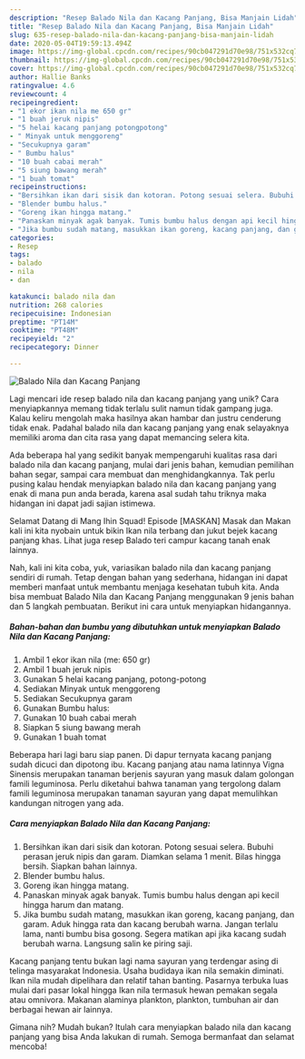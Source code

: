 ```yaml
---
description: "Resep Balado Nila dan Kacang Panjang, Bisa Manjain Lidah"
title: "Resep Balado Nila dan Kacang Panjang, Bisa Manjain Lidah"
slug: 635-resep-balado-nila-dan-kacang-panjang-bisa-manjain-lidah
date: 2020-05-04T19:59:13.494Z
image: https://img-global.cpcdn.com/recipes/90cb047291d70e98/751x532cq70/balado-nila-dan-kacang-panjang-foto-resep-utama.jpg
thumbnail: https://img-global.cpcdn.com/recipes/90cb047291d70e98/751x532cq70/balado-nila-dan-kacang-panjang-foto-resep-utama.jpg
cover: https://img-global.cpcdn.com/recipes/90cb047291d70e98/751x532cq70/balado-nila-dan-kacang-panjang-foto-resep-utama.jpg
author: Hallie Banks
ratingvalue: 4.6
reviewcount: 4
recipeingredient:
- "1 ekor ikan nila me 650 gr"
- "1 buah jeruk nipis"
- "5 helai kacang panjang potongpotong"
- " Minyak untuk menggoreng"
- "Secukupnya garam"
- " Bumbu halus"
- "10 buah cabai merah"
- "5 siung bawang merah"
- "1 buah tomat"
recipeinstructions:
- "Bersihkan ikan dari sisik dan kotoran. Potong sesuai selera. Bubuhi perasan jeruk nipis dan garam. Diamkan selama 1 menit. Bilas hingga bersih. Siapkan bahan lainnya."
- "Blender bumbu halus."
- "Goreng ikan hingga matang."
- "Panaskan minyak agak banyak. Tumis bumbu halus dengan api kecil hingga harum dan matang."
- "Jika bumbu sudah matang, masukkan ikan goreng, kacang panjang, dan garam. Aduk hingga rata dan kacang berubah warna. Jangan terlalu lama, nanti bumbu bisa gosong. Segera matikan api jika kacang sudah berubah warna. Langsung salin ke piring saji."
categories:
- Resep
tags:
- balado
- nila
- dan

katakunci: balado nila dan 
nutrition: 268 calories
recipecuisine: Indonesian
preptime: "PT14M"
cooktime: "PT48M"
recipeyield: "2"
recipecategory: Dinner

---
```



![Balado Nila dan Kacang Panjang](https://img-global.cpcdn.com/recipes/90cb047291d70e98/751x532cq70/balado-nila-dan-kacang-panjang-foto-resep-utama.jpg)

Lagi mencari ide resep balado nila dan kacang panjang yang unik? Cara menyiapkannya memang tidak terlalu sulit namun tidak gampang juga. Kalau keliru mengolah maka hasilnya akan hambar dan justru cenderung tidak enak. Padahal balado nila dan kacang panjang yang enak selayaknya memiliki aroma dan cita rasa yang dapat memancing selera kita.

Ada beberapa hal yang sedikit banyak mempengaruhi kualitas rasa dari balado nila dan kacang panjang, mulai dari jenis bahan, kemudian pemilihan bahan segar, sampai cara membuat dan menghidangkannya. Tak perlu pusing kalau hendak menyiapkan balado nila dan kacang panjang yang enak di mana pun anda berada, karena asal sudah tahu triknya maka hidangan ini dapat jadi sajian istimewa.

Selamat Datang di Mang Ihin Squad! Episode [MASKAN] Masak dan Makan kali ini kita nyobain untuk bikin Ikan nila terbang dan jukut bejek kacang panjang khas. Lihat juga resep Balado teri campur kacang tanah enak lainnya.


Nah, kali ini kita coba, yuk, variasikan balado nila dan kacang panjang sendiri di rumah. Tetap dengan bahan yang sederhana, hidangan ini dapat memberi manfaat untuk membantu menjaga kesehatan tubuh kita. Anda bisa membuat Balado Nila dan Kacang Panjang menggunakan 9 jenis bahan dan 5 langkah pembuatan. Berikut ini cara untuk menyiapkan hidangannya.

<!--inarticleads1-->

##### Bahan-bahan dan bumbu yang dibutuhkan untuk menyiapkan Balado Nila dan Kacang Panjang:

1. Ambil 1 ekor ikan nila (me: 650 gr)
1. Ambil 1 buah jeruk nipis
1. Gunakan 5 helai kacang panjang, potong-potong
1. Sediakan  Minyak untuk menggoreng
1. Sediakan Secukupnya garam
1. Gunakan  Bumbu halus:
1. Gunakan 10 buah cabai merah
1. Siapkan 5 siung bawang merah
1. Gunakan 1 buah tomat


Beberapa hari lagi baru siap panen. Di dapur ternyata kacang panjang sudah dicuci dan dipotong ibu. Kacang panjang atau nama latinnya Vigna Sinensis merupakan tanaman berjenis sayuran yang masuk dalam golongan famili leguminosa. Perlu diketahui bahwa tanaman yang tergolong dalam famili leguminosa merupakan tanaman sayuran yang dapat memulihkan kandungan nitrogen yang ada. 

<!--inarticleads2-->

##### Cara menyiapkan Balado Nila dan Kacang Panjang:

1. Bersihkan ikan dari sisik dan kotoran. Potong sesuai selera. Bubuhi perasan jeruk nipis dan garam. Diamkan selama 1 menit. Bilas hingga bersih. Siapkan bahan lainnya.
1. Blender bumbu halus.
1. Goreng ikan hingga matang.
1. Panaskan minyak agak banyak. Tumis bumbu halus dengan api kecil hingga harum dan matang.
1. Jika bumbu sudah matang, masukkan ikan goreng, kacang panjang, dan garam. Aduk hingga rata dan kacang berubah warna. Jangan terlalu lama, nanti bumbu bisa gosong. Segera matikan api jika kacang sudah berubah warna. Langsung salin ke piring saji.


Kacang panjang tentu bukan lagi nama sayuran yang terdengar asing di telinga masyarakat Indonesia. Usaha budidaya ikan nila semakin diminati. Ikan nila mudah dipelihara dan relatif tahan banting. Pasarnya terbuka luas mulai dari pasar lokal hingga Ikan nila termasuk hewan pemakan segala atau omnivora. Makanan alaminya plankton, plankton, tumbuhan air dan berbagai hewan air lainnya. 

Gimana nih? Mudah bukan? Itulah cara menyiapkan balado nila dan kacang panjang yang bisa Anda lakukan di rumah. Semoga bermanfaat dan selamat mencoba!

